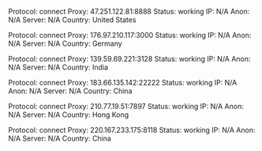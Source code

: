 Protocol: connect
Proxy: 47.251.122.81:8888
Status: working
IP: N/A
Anon: N/A
Server: N/A
Country: United States

Protocol: connect
Proxy: 176.97.210.117:3000
Status: working
IP: N/A
Anon: N/A
Server: N/A
Country: Germany

Protocol: connect
Proxy: 139.59.69.221:3128
Status: working
IP: N/A
Anon: N/A
Server: N/A
Country: India

Protocol: connect
Proxy: 183.66.135.142:22222
Status: working
IP: N/A
Anon: N/A
Server: N/A
Country: China

Protocol: connect
Proxy: 210.77.19.51:7897
Status: working
IP: N/A
Anon: N/A
Server: N/A
Country: Hong Kong

Protocol: connect
Proxy: 220.167.233.175:8118
Status: working
IP: N/A
Anon: N/A
Server: N/A
Country: China

